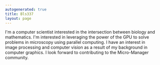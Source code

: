 ```yaml
---
autogenerated: true
title: Bls337
layout: page
---
```


I'm a computer scientist interested in the intersection between biology
and mathematics. I'm interested in leveraging the power of the GPU to
solve problems in microscopy using parallel computing. I have an
interest in image processing and computer vision as a result of my
background in computer graphics. I look forward to contributing to the
Micro-Manager community.
